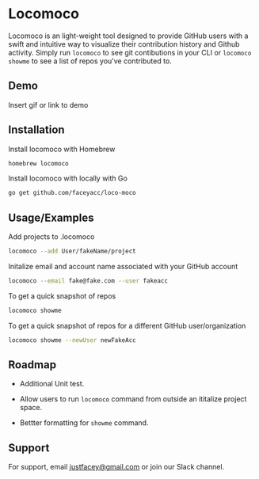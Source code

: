 
# Locomoco

Locomoco is an light-weight tool designed to provide GitHub users with a swift and intuitive way to visualize their contribution history and Github activity. Simply run `locomoco` to see git contibutions in your CLI or `locomoco showme` to see a list of repos you've contributed to.


## Demo

Insert gif or link to demo


## Installation

Install locomoco with Homebrew

```bash
homebrew locomoco
```

Install locomoco with locally with Go
```bash
go get github.com/faceyacc/loco-moco
```
## Usage/Examples


Add projects to .locomoco
```bash
locomoco --add User/fakeName/project
```
Initalize email and account name associated with your GitHub account
```bash
locomoco --email fake@fake.com --user fakeacc
```
To get a quick snapshot of repos
```bash
locomoco showme
```
To get a quick snapshot of repos for a different GitHub user/organization
```bash
locomoco showme --newUser newFakeAcc
```
## Roadmap

- Additional Unit test.

- Allow users to run `locomoco` command from outside an ititalize project space.

- Bettter formatting for `showme` command.


## Support

For support, email justfacey@gmail.com or join our Slack channel.

